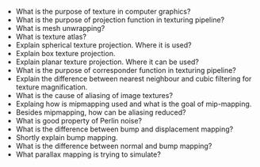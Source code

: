 
* What is the purpose of texture in computer graphics?
* What is the purpose of projection function in texturing pipeline?
* What is mesh unwrapping?
* What is texture atlas?
* Explain spherical texture projection. Where it is used?
* Explain box texture projection.
* Explain planar texture projection. Where it can be used?
* What is the purpose of corresponder function in texturing pipeline?
* Explain the difference between nearest neighbour and cubic filtering for texture magnification.
* What is the cause of aliasing of image textures?
* Explaing how is mipmapping used and what is the goal of mip-mapping.
* Besides mipmapping, how can be aliasing reduced?
* What is good property of Perlin noise?
* What is the difference between bump and displacement mapping?
* Shortly explain bump mapping.
* What is the difference between normal and bump mapping?
* What parallax mapping is trying to simulate?